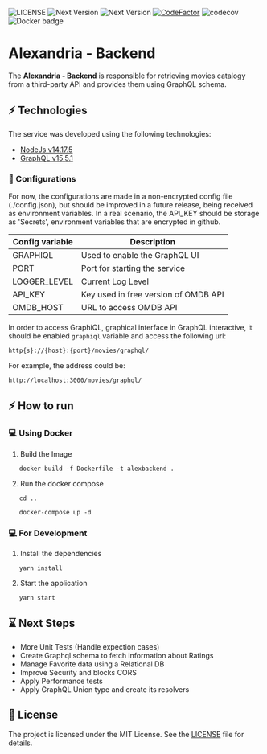 ![LICENSE](https://img.shields.io/badge/license-MIT-red)
![Next Version](https://img.shields.io/badge/npm-7.0.14-blueviolet)
![Next Version](https://img.shields.io/badge/node-15.3.0-green)
[![CodeFactor](https://www.codefactor.io/repository/github/cfrancisco/alexandriaapp/badge/master)](https://www.codefactor.io/repository/github/cfrancisco/alexandriaapp/overview/master)
![codecov](https://codecov.io/gh/cfrancisco/alexandriaapp/backend/branch/master/graph/badge.svg)
![Docker badge ](https://img.shields.io/badge/docker%20hub-cfrancisco10%2Falexbackend-blue.svg)

# Alexandria - Backend

The **Alexandria - Backend** is responsible for retrieving movies catalogy from a third-party API and provides them using GraphQL schema.

## :zap: Technologies

The service was developed using the following technologies:

- [NodeJs v14.17.5](https://nodejs.org/en/)
- [GraphQL v15.5.1](https://graphql.org/)

### :large_blue_circle: Configurations

For now, the configurations are made in a non-encrypted config file (./config.json), but should be improved in a future release, being received as environment variables. In a real scenario, the API_KEY should be storage as 'Secrets', environment variables that are encrypted in github.

| Config variable | Description                          |
| --------------- | ------------------------------------ |
| GRAPHIQL        | Used to enable the GraphQL UI        |
| PORT            | Port for starting the service        |
| LOGGER_LEVEL    | Current Log Level                    |
| API_KEY         | Key used in free version of OMDB API |
| OMDB_HOST       | URL to access OMDB API               |

In order to access GraphiQL, graphical interface in GraphQL interactive, it should be enabled `graphiql` variable and access the following url:

`http{s}://{host}:{port}/movies/graphql/`

For example, the address could be:

`http://localhost:3000/movies/graphql/`

## :zap: How to run

### :computer: Using Docker

1. Build the Image

```
   docker build -f Dockerfile -t alexbackend .
```

2. Run the docker compose

```
   cd ..

   docker-compose up -d
```

### :computer: For Development

1. Install the dependencies

```
   yarn install
```

2. Start the application

```
   yarn start
```

## :hourglass: Next Steps

- More Unit Tests (Handle expection cases)
- Create Graphql schema to fetch information about Ratings
- Manage Favorite data using a Relational DB
- Improve Security and blocks CORS
- Apply Performance tests
- Apply GraphQL Union type and create its resolvers

## :handshake: License

The project is licensed under the MIT License. See the [LICENSE](https://github.com/cfrancisco/alexandriaapp/blob/main/LICENSE) file for details.
